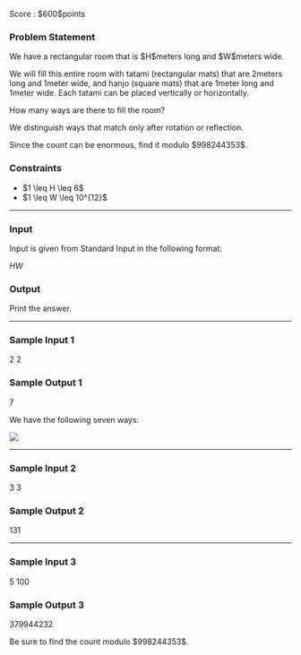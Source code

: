 
<div>

<span>

<span>

<p>
Score : $600$points
</p>

<div>

<section>

### **Problem Statement**

<p>
We have a rectangular room that is $H$meters long and $W$meters wide.

We will fill this entire room with tatami (rectangular mats) that are $2$meters long and $1$meter wide, and hanjo (square mats) that are $1$meter long and $1$meter wide. Each tatami can be placed vertically or horizontally.

How many ways are there to fill the room?

We distinguish ways that match only after rotation or reflection.  
</p>

<p>
Since the count can be enormous, find it modulo $998244353$.
</p>

</section>

</div>

<div>

<section>

### **Constraints**

<ul>

<li>
$1 \leq H \leq 6$
</li>

<li>
$1 \leq W \leq 10^{12}$
</li>

</ul>

</section>

</div>

---

<div>

<div>

<section>

### **Input**

<p>
Input is given from Standard Input in the following format:
</p>

<div>

$H$$W$
</div>

</section>

</div>

<div>

<section>

### **Output**

<p>
Print the answer.
</p>

</section>

</div>

</div>

---

<div>

<section>

### **Sample Input 1**

<div>

2 2

</div>

</section>

</div>

<div>

<section>

### **Sample Output 1**

<div>

7

</div>

<p>
We have the following seven ways:
</p>

<p>

<img src="https://img.atcoder.jp/ghi/67d23276d886185110ef4d487123a911.png">

</img>

</p>

</section>

</div>

---

<div>

<section>

### **Sample Input 2**

<div>

3 3

</div>

</section>

</div>

<div>

<section>

### **Sample Output 2**

<div>

131

</div>

</section>

</div>

---

<div>

<section>

### **Sample Input 3**

<div>

5 100

</div>

</section>

</div>

<div>

<section>

### **Sample Output 3**

<div>

379944232

</div>

<p>
Be sure to find the count modulo $998244353$.
</p>

</section>

</div>

</span>

</span>

</div>
